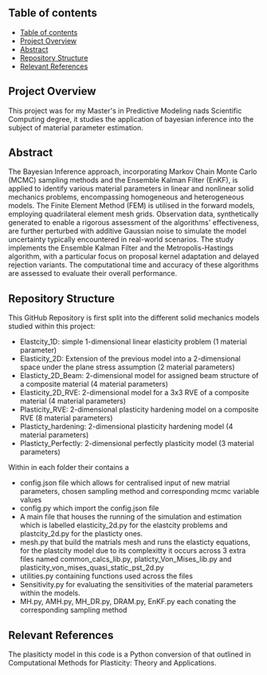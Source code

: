 ## Table of contents

- [Table of contents](#table-of-contents)
- [Project Overview](#project-overview)
- [Abstract](#abstract)
- [Repository Structure](#repository-structure)
- [Relevant References](#relevant-references)

## Project Overview

This project was for my Master's in Predictive Modeling nads Scientific Computing degree, it studies the application of bayesian inference into the subject of material parameter estimation.

## Abstract

The Bayesian Inference approach, incorporating Markov Chain Monte Carlo (MCMC) sampling methods and the Ensemble Kalman Filter (EnKF), is applied to identify various material parameters in linear and nonlinear solid mechanics problems, encompassing homogeneous and heterogeneous models. The Finite Element Method (FEM) is utilised in the forward models, employing quadrilateral element mesh grids. Observation data, synthetically generated to enable a rigorous assessment of the algorithms' effectiveness, are further perturbed with additive Gaussian noise to simulate the model uncertainty typically encountered in real-world scenarios. The study implements the Ensemble Kalman Filter and the Metropolis-Hastings algorithm, with a particular focus on proposal kernel adaptation and delayed rejection variants. The computational time and accuracy of these algorithms are assessed to evaluate their overall performance.

## Repository Structure

This GitHub Repository is first split into the different solid mechanics models studied within this project:

- Elastcity_1D: simple 1-dimensional linear elasticity problem (1 material parameter)
- Elasticity_2D: Extension of the previous model into a 2-dimensional space under the plane stress assumption (2 material parameters)
- Elasticty_2D_Beam: 2-dimensional model for assigned beam structure of a composite material (4 material parameters)
- Elasticity_2D_RVE: 2-dimensional model for a 3x3 RVE of a composite material (4 material parameters)
- Plasticity_RVE: 2-dimensional plasticity hardening model on a composite RVE (8 material parameters)
- Plasticty_hardening: 2-dimensional plasticity hardening model (4 material parameters)
- Plasticty_Perfectly: 2-dimensional perfectly plasticity model (3 material parameters)

Within in each folder their contains a

- config.json file which allows for centralised input of new matrial parameters, chosen sampling method and corresponding mcmc variable values
- config.py which import the config.json file
- A main file that houses the running of the simulation and estimation which is labelled elasticity_2d.py for the elastcity problems and plastcity_2d.py for the plasticty ones.
- mesh.py that build the matrials mesh and runs the elasticty equations, for the plastcity model due to its complexitty it occurs across 3 extra files named common_calcs_lib.py, platicty_Von_Mises_lib.py and plasticity_von_mises_quasi_static_pst_2d.py
- utilities.py containing functions used across the files
- Sensitivity.py for evaluating the sensitivities of the material parameters within the models.
- MH.py, AMH.py, MH_DR.py, DRAM.py, EnKF.py each conating the corresponding sampling method

## Relevant References

The plasiticty model in this code is a Python conversion of that outlined in Computational Methods for Plasticity: Theory and Applications.
